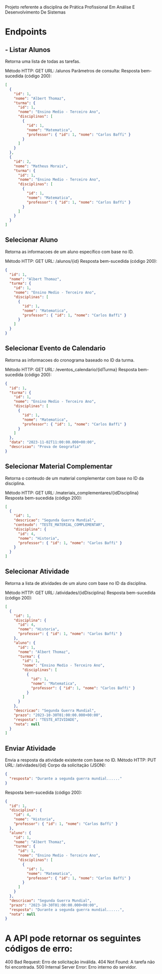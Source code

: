 Projeto referente a disciplina de Prática Profissional Em Análise E Desenvolvimento De Sistemas

# Endpoints

## - Listar Alunos

Retorna uma lista de todas as tarefas.

Método HTTP: GET
URL: /alunos
Parâmetros de consulta:
Resposta bem-sucedida (código 200):

```json
[
  {
    "id": 1,
    "nome": "Albert Thomaz",
    "turma": {
      "id": 1,
      "nome": "Ensino Medio - Terceiro Ano",
      "disciplinas": [
        {
          "id": 1,
          "nome": "Matematica",
          "professor": { "id": 1, "nome": "Carlos Baffi" }
        }
      ]
    }
  },
  {
    "id": 2,
    "nome": "Matheus Morais",
    "turma": {
      "id": 1,
      "nome": "Ensino Medio - Terceiro Ano",
      "disciplinas": [
        {
          "id": 1,
          "nome": "Matematica",
          "professor": { "id": 1, "nome": "Carlos Baffi" }
        }
      ]
    }
  }
]
```

## Selecionar Aluno

Retorna as informacoes de um aluno específico com base no ID.

Método HTTP: GET
URL: /alunos/{id}
Resposta bem-sucedida (código 200):

```json
{
  "id": 1,
  "nome": "Albert Thomaz",
  "turma": {
    "id": 1,
    "nome": "Ensino Medio - Terceiro Ano",
    "disciplinas": [
      {
        "id": 1,
        "nome": "Matematica",
        "professor": { "id": 1, "nome": "Carlos Baffi" }
      }
    ]
  }
}
```

## Selecionar Evento de Calendario

Retorna as informacoes do cronograma baseado no ID da turma.

Método HTTP: GET
URL: /eventos_calendario/{idTurma}
Resposta bem-sucedida (código 200):

```json
{
  "id": 1,
  "turma": {
    "id": 1,
    "nome": "Ensino Medio - Terceiro Ano",
    "disciplinas": [
      {
        "id": 1,
        "nome": "Matematica",
        "professor": { "id": 1, "nome": "Carlos Baffi" }
      }
    ]
  },
  "data": "2023-11-02T11:00:00.000+00:00",
  "descricao": "Prova de Geografia"
}
```

## Selecionar Material Complementar

Retorna o conteudo de um material complementar com base no ID da disciplina.

Método HTTP: GET
URL: /materiais_complementares/{idDisciplina}
Resposta bem-sucedida (código 200):

```json
[
  {
    "id": 1,
    "descricao": "Segunda Guerra Mundial",
    "conteudo": "TESTE_MATERIAL_COMPLEMENTAR",
    "disciplina": {
      "id": 4,
      "nome": "Historia",
      "professor": { "id": 1, "nome": "Carlos Baffi" }
    }
  }
]
```

## Selecionar Atividade

Retorna a lista de atividades de um aluno com base no ID da disciplina.

Método HTTP: GET
URL: /atividades/{idDisciplina}
Resposta bem-sucedida (código 200):

```json
[
  {
    "id": 1,
    "disciplina": {
      "id": 4,
      "nome": "Historia",
      "professor": { "id": 1, "nome": "Carlos Baffi" }
    },
    "aluno": {
      "id": 1,
      "nome": "Albert Thomaz",
      "turma": {
        "id": 1,
        "nome": "Ensino Medio - Terceiro Ano",
        "disciplinas": [
          {
            "id": 1,
            "nome": "Matematica",
            "professor": { "id": 1, "nome": "Carlos Baffi" }
          }
        ]
      }
    },
    "descricao": "Segunda Guerra Mundial",
    "prazo": "2023-10-30T01:00:00.000+00:00",
    "resposta": "TESTE_ATIVIDADE",
    "nota": null
  }
]
```

## Enviar Atividade

Envia a resposta da atividade existente com base no ID.
Método HTTP: PUT
URL: /atividades/{id}
Corpo da solicitação (JSON):

```json
{
  "resposta": "Durante a segunda guerra mundial......"
}
```

Resposta bem-sucedida (código 200):

```json
{
  "id": 1,
  "disciplina": {
    "id": 4,
    "nome": "Historia",
    "professor": { "id": 1, "nome": "Carlos Baffi" }
  },
  "aluno": {
    "id": 1,
    "nome": "Albert Thomaz",
    "turma": {
      "id": 1,
      "nome": "Ensino Medio - Terceiro Ano",
      "disciplinas": [
        {
          "id": 1,
          "nome": "Matematica",
          "professor": { "id": 1, "nome": "Carlos Baffi" }
        }
      ]
    }
  },
  "descricao": "Segunda Guerra Mundial",
  "prazo": "2023-10-30T01:00:00.000+00:00",
  "resposta": "Durante a segunda guerra mundial......",
  "nota": null
}
```

# A API pode retornar os seguintes códigos de erro:

400 Bad Request: Erro de solicitação inválida.
404 Not Found: A tarefa não foi encontrada.
500 Internal Server Error: Erro interno do servidor.

